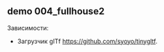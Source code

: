 
#

## demo 004_fullhouse2

Зависимости:  

- Загрузчик glTf <https://github.com/syoyo/tinygltf>.
  